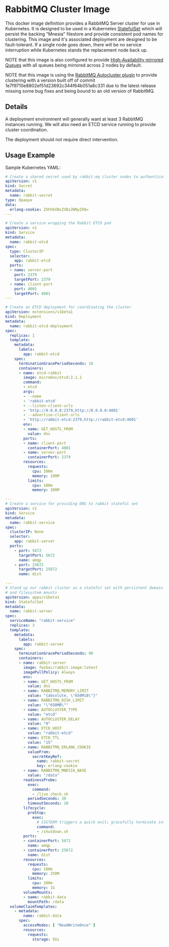 # RabbitMQ Cluster Image
This docker image definition provides a RabbitMQ Server cluster for use in Kubernetes.  It is designed to be used in a
Kubernetes [StatefulSet](https://kubernetes.io/docs/tutorials/stateful-application/basic-stateful-set/) which will 
persist the backing "Mnesia" filestore and provide consistent pod names for clustering.  This image and it's associated
deployment are designed to be fault-tolerant.  If a single node goes down, there will be no service interruption while
Kubernetes stands the replacement node back up.

NOTE that this image is also configured to provide [High-Availability mirrored Queues](https://www.rabbitmq.com/ha.html)
with all queues being mirrored across 2 nodes by default.

NOTE that this image is using the [RabbitMQ Autocluster plugin](https://github.com/rabbitmq/rabbitmq-autocluster) to
provide clustering with a version built off of commit 1e7f9710e8802ef51d23692c344f64b051a8c331 due to the latest release
missing some bug fixes and being bound to an old version of RabbitMQ.

## Details
A deployment environment will generally want at least 3 RabbitMQ instances running.  We will also need an ETCD service 
running to provide cluster coordination.

The deployment should not require direct intervention.

## Usage Example
Sample Kubernetes YAML:
```yaml
# Create a shared secret used by rabbit-mq cluster nodes to authenticate with each other
apiVersion: v1
kind: Secret
metadata:
  name: rabbit-secret
type: Opaque
data:
  erlang-cookie: ZXhhbXBsZSBzZWNyZXQ=
---

# Create a service wrapping the Rabbit ETCD pod
apiVersion: v1
kind: Service
metadata:
  name: rabbit-etcd
spec:
  type: ClusterIP
  selector:
    app: rabbit-etcd
  ports:
  - name: server-port
    port: 2379
    targetPort: 2379
  - name: client-port
    port: 4001
    targetPort: 4001
---

# Create an ETCD deployment for coordinating the cluster
apiVersion: extensions/v1beta1
kind: Deployment
metadata:
  name: rabbit-etcd-deployment
spec:
  replicas: 1
  template:
    metadata:
      labels:
        app: rabbit-etcd
    spec:
      terminationGracePeriodSeconds: 10
      containers:
      - name: etcd-rabbit
        image: microbox/etcd:2.1.1
        command:
        - etcd
        args:
        - --name
        - 'rabbit-etcd'
        - --listen-client-urls
        - 'http://0.0.0.0:2379,http://0.0.0.0:4001'
        - --advertise-client-urls
        - 'http://rabbit-etcd:2379,http://rabbit-etcd:4001'
        env:
        - name: GET_HOSTS_FROM
          value: dns
        ports:
        - name: client-port
          containerPort: 4001
        - name: server-port
          containerPort: 2379
        resources:
          requests:
            cpu: 100m
            memory: 100M
          limits:
            cpu: 100m
            memory: 200M

---
# Create a service for providing DNS to rabbit stateful set
apiVersion: v1
kind: Service
metadata:
  name: rabbit-service
spec:
  clusterIP: None
  selector:
    app: rabbit-server
  ports:
    - port: 5672
      targetPort: 5672
      name: amqp
    - port: 25672
      targetPort: 25672
      name: dist

---
# Stand up our rabbit cluster as a stateful set with persistent domain names
# and filesystem mounts
apiVersion: apps/v1beta1
kind: StatefulSet
metadata:
  name: rabbit-server
spec:
  serviceName: "rabbit-service"
  replicas: 3
  template:
    metadata:
      labels:
        app: rabbit-server
    spec:
      terminationGracePeriodSeconds: 90
      containers:
      - name: rabbit-server
        image: fwsbac/rabbit-image:latest
        imagePullPolicy: Always
        env:
        - name: GET_HOSTS_FROM
          value: dns
        - name: RABBITMQ_MEMORY_LIMIT
          value: "{absolute, \"650MiB\"}"
        - name: RABBITMQ_DISK_LIMIT
          value: "\"650MB\""
        - name: AUTOCLUSTER_TYPE
          value: "etcd"
        - name: AUTOCLUSTER_DELAY
          value: "0"
        - name: ETCD_HOST
          value: "rabbit-etcd"
        - name: ETCD_TTL
          value: "15"
        - name: RABBITMQ_ERLANG_COOKIE
          valueFrom:
            secretKeyRef:
              name: rabbit-secret
              key: erlang-cookie
        - name: RABBITMQ_MNESIA_BASE
          value: "/data"
        readinessProbe:
          exec:
            command:
            - /live_check.sh
          periodSeconds: 30
          timeoutSeconds: 10
        lifecycle:
          preStop:
            exec:
              # SIGTERM triggers a quick exit; gracefully terminate instead
              command:
              - /shutdown.sh
        ports:
        - containerPort: 5672
          name: amqp
        - containerPort: 25672
          name: dist
        resources:
          requests:
            cpu: 100m
            memory: 250M
          limits:
            cpu: 200m
            memory: 1G
        volumeMounts:
        - name: rabbit-data
          mountPath: /data
  volumeClaimTemplates:
    - metadata:
        name: rabbit-data
      spec:
        accessModes: [ "ReadWriteOnce" ]
        resources:
          requests:
            storage: 5Gi
```